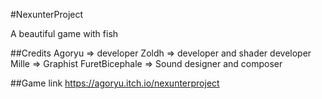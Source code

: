 #NexunterProject

A beautiful game with fish

##Credits
Agoryu => developer
Zoldh => developer and shader developer
Mille => Graphist
FuretBicephale => Sound designer and composer

##Game link
https://agoryu.itch.io/nexunterproject

